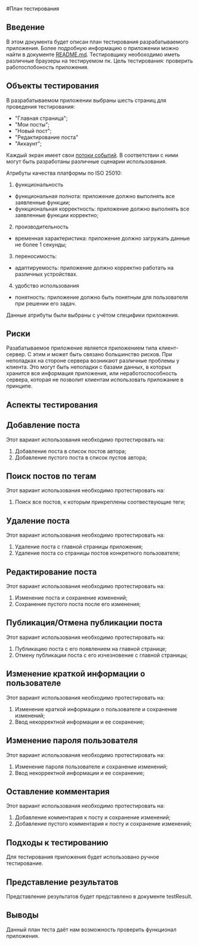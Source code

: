 #План тестирования

## Введение
В этом документа будет описан план тестирования разрабатываемого приложения. Более подробную информацию о приложении можно найти в документе [README.md](https://github.com/spacedrafter/FastBlog/blob/master/README.md).
Тестировщику необоходимо иметь различные браузеры на тестируемом пк.
Цель тестирования: проверить работоспобоность приложения.

## Объекты тестирования
В разрабатываемом приложении выбраны шесть страниц для проведения тестирования:

- "Главная страница";
- "Мои посты";
- "Новый пост";
- "Редактирование поста"
- "Аккаунт";

Каждый экран имеет свои [потоки событий](https://github.com/spacedrafter/FastBlog/blob/master/Diagrams/Activity/flow_of_events.md). В соответствии с ними могут быть разработаны различные сценарии использования.

Атрибуты качества платформы по ISO 25010:
1. функциональность
- функциональная полнота: приложение должно выполнять все заявленные функции;
- функциональная корректность: приложение должно выполнять все заявленные функции корректно;
2. производительность
- временная характеристика: приложение должно загружать данные не более 1 секунды;
3. переносимость:
- адаптируемость: приложение должно корректно работать на различных устройствах.
4. удобство использования
- понятность: приложение должно быть понятным для пользователя при решении его задач.


Данные атрибуты были выбраны с учётом специфики приложения.

## Риски
Разабатываемое приложение является приложением типа клиент-сервер. С этим и может быть связано большинство рисков. При неполадках на стороне сервера возникают различные проблемы у клиента. Это могут быть неполадки с базами данных, в которых хранится вся информация приложения, или неработоспособность сервера, которая не позволит клиентам использовать приложание в принципе.

## Аспекты тестирования

## Добавление поста
Этот вариант использования необходимо протестировать на:
1. Добавление поста в список постов автора;
2. Добавление пустого поста в список пустов автора;

## Поиск постов по тегам
Этот вариант использования необходимо протестировать на:
1. Поиск все постов, к которым прикреплены соотвествующие теги;

## Удаление поста
Этот вариант использования необходимо протестировать на:
1. Удаление поста с главной страницы приложения;
2. Удаление поста со страницы постов конкретного пользователя;

## Редактирование поста
Этот вариант использования необходимо протестировать на:
1. Изменение поста и сохранение изменений;
2. Сохранение пустого поста после его изменения;

## Публикация/Отмена публикации поста
Этот вариант использования необходимо протестировать на:
1. Публикацию поста с его появлением на главной странице;
2. Отмену публикации поста с его изчезновение с главной страницы;

## Изменение краткой информации о пользователе
Этот вариант использования необходимо протестировать на:
1. Изменение краткой информации о пользователе и сохранение изменений;
2. Ввод некорректной информации и ее сохранение;

## Изменение пароля пользователя
Этот вариант использования необходимо протестировать на:
1. Изменение пароля пользователе и сохранение изменений;
2. Ввод некорректной информации и ее сохранение;

## Оставление комментария
Этот вариант использования необходимо протестировать на:
1. Добавление комментария к посту и сохранение изменений;
2. Добавление пустого комментария к посту и сохранение изменений;


## Подходы к тестированию
Для тестирования приложения будет использовано ручное тестирование.

## Представление результатов
Представление результатов будет представлено в документе testResult.

## Выводы
Данный план теста даёт нам возможность проверить функционал приложения.
